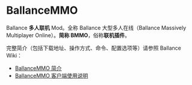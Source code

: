 # BallanceMMO

Ballance **多人联机** Mod。全称 Ballance 大型多人在线（Ballance Massively Multiplayer Online）。**简称 BMMO**，俗称**联机插件**。

完整简介（包括下载地址、操作方式、命令、配置选项等）请参照 Ballance Wiki：

- [BallanceMMO 简介](https://ballance.wiki/Ballance%E5%A4%A7%E5%9E%8B%E5%A4%9A%E4%BA%BA%E5%9C%A8%E7%BA%BF%E6%B8%B8%E6%88%8F)
- [BallanceMMO 客户端使用说明](https://ballance.wiki/BallanceMMOClient/zh)
